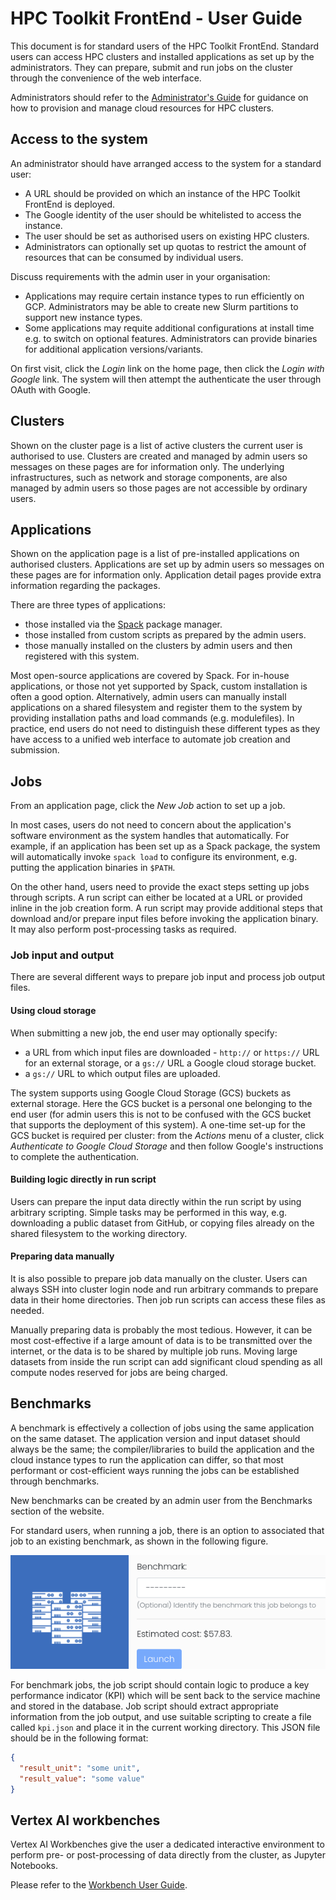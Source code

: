 # HPC Toolkit FrontEnd - User Guide
<!--
0        1         2         3         4         5         6         7        8
1234567890123456789012345678901234567890123456789012345678901234567890234567890
-->
This document is for standard users of the HPC Toolkit FrontEnd. Standard users
can access HPC clusters and installed applications as set up by the
administrators. They can prepare, submit and run jobs on the cluster through
the convenience of the web interface.

Administrators should refer to the [Administrator's Guide](admin_guide.md) for
guidance on how to provision and manage cloud resources for HPC clusters.

## Access to the system

An administrator should have arranged access to the system for a standard user:

- A URL should be provided on which an instance of the HPC Toolkit FrontEnd is
  deployed.
- The Google identity of the user should be whitelisted to access the instance.
- The user should be set as authorised users on existing HPC clusters.
- Administrators can optionally set up quotas to restrict the amount of
  resources that can be consumed by individual users.

Discuss requirements with the admin user in your organisation:

- Applications may require certain instance types to run efficiently on GCP.
  Administrators may be able to create new Slurm partitions to support new
  instance types.
- Some applications may requite additional configurations at install time e.g.
  to switch on optional features. Administrators can provide binaries for
  additional application versions/variants.

On first visit, click the *Login* link on the home page, then click the
*Login with Google* link. The system will then attempt the authenticate the
user through OAuth with Google.

## Clusters

Shown on the cluster page is a list of active clusters the current user is
authorised to use. Clusters are created and managed by admin users so messages
on these pages are for information only. The underlying infrastructures, such
as network and storage components, are also managed by admin users so those
pages are not accessible by ordinary users.

## Applications

Shown on the application page is a list of pre-installed applications on
authorised clusters. Applications are set up by admin users so messages on
these pages are for information only. Application detail pages provide extra
information regarding the packages.

There are three types of applications:

- those installed via the [Spack](https://github.com/spack/spack) package
  manager.
- those installed from custom scripts as prepared by the admin users.
- those manually installed on the clusters by admin users and then registered
  with this system.

Most open-source applications are covered by Spack. For in-house applications,
or those not yet supported by Spack, custom installation is often a good
option. Alternatively, admin users can manually install applications on a 
shared filesystem and register them to the system by providing installation
paths and load commands (e.g. modulefiles). In practice, end users do not need
to distinguish these different types as they have access to a unified web
interface to automate job creation and submission.

## Jobs

From an application page, click the *New Job* action to set up a job.

In most cases, users do not need to concern about the application's software
environment as the system handles that automatically. For example, if an
application has been set up as a Spack package, the system will automatically
invoke `spack load` to configure its environment, e.g. putting the application
binaries in `$PATH`.

On the other hand, users need to provide the exact steps setting up jobs
through scripts. A run script can either be located at a URL or provided inline
in the job creation form. A run script may provide additional steps that
download and/or prepare input files before invoking the application binary. It
may also perform post-processing tasks as required.

### Job input and output

There are several different ways to prepare job input and process job output
files.

#### Using cloud storage

When submitting a new job, the end user may optionally specify:

- a URL from which input files are downloaded - `http://` or `https://` URL
  for an external storage, or a `gs://` URL a Google cloud storage bucket.
- a `gs://` URL to which output files are uploaded.

The system supports using Google Cloud Storage (GCS) buckets as external
storage. Here the GCS bucket is a personal one belonging to the end user (for
admin users this is not to be confused with the GCS bucket that supports the
deployment of this system). A one-time set-up for the GCS bucket is required
per cluster: from the *Actions* menu of a cluster, click
*Authenticate to Google Cloud Storage* and then follow Google's instructions
to complete the authentication.

#### Building logic directly in run script

Users can prepare the input data directly within the run script by using
arbitrary scripting. Simple tasks may be performed in this way, e.g.
downloading a public dataset from GitHub, or copying files already on the
shared filesystem to the working directory.

#### Preparing data manually

It is also possible to prepare job data manually on the cluster. Users can
always SSH into cluster login node and run arbitrary commands to prepare data
in their home directories. Then job run scripts can access these files as
needed.

Manually preparing data is probably the most tedious. However, it can be most
cost-effective if a large amount of data is to be transmitted over the
internet, or the data is to be shared by multiple job runs. Moving large
datasets from inside the run script can add significant cloud spending as all
compute nodes reserved for jobs are being charged.

## Benchmarks

A benchmark is effectively a collection of jobs using the same application on
the same dataset. The application version and input dataset should always be
the same; the compiler/libraries to build the application and the cloud
instance types to run the application can differ, so that most performant or
cost-efficient ways running the jobs can be established through benchmarks.

New benchmarks can be created by an admin user from the Benchmarks section of
the website.

For standard users, when running a job, there is an option to associated that
job to an existing benchmark, as shown in the following figure.

![Associate a job with a benchmark](images/benchmark.png)

For benchmark jobs, the job script should contain logic to produce a key
performance indicator (KPI) which will be sent back to the service machine and
stored in the database. Job script should extract appropriate information from
the job output, and use suitable scripting to create a file called `kpi.json`
and place it in the current working directory.
This JSON file should be in the following format:

```json
{
  "result_unit": "some unit",
  "result_value": "some value"
}
```

## Vertex AI workbenches

Vertex AI Workbenches give the user a dedicated interactive environment to
perform pre- or post-processing of data directly from the cluster, as
Jupyter Notebooks.

Please refer to the [Workbench User Guide](WorkbenchUser.md).

